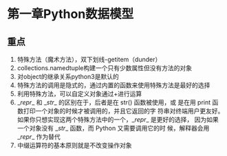 # 第一章Python数据模型   
## 重点   
1. 特殊方法（魔术方法），双下划线-getitem（dunder）
2. collections.namedtuple构建一个只有少数属性但没有方法的对象
3. 对object的继承关系python3是默认的
4. 特殊方法的调用是隐式的，通过内置的函数来使用特殊方法是最好的选择
5. 利用特殊方法，可以自定义对象通过+进行运算
6. \__repr__ 和 \__str__ 的区别在于，后者是在 str() 函数被使用，或 是在用 print 函数打印一个对象的时候才被调用的，并且它返回的字 符串对终端用户更友好。如果你只想实现这两个特殊方法中的一个，\__repr__ 是更好的选择， 因为如果一个对象没有 \__str__ 函数，而 Python 又需要调用它的时 候，解释器会用 \__repr__ 作为替代
7. 中缀运算符的基本原则就是不改变操作对象
